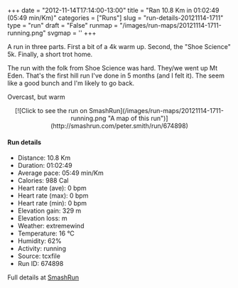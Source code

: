 +++
date = "2012-11-14T17:14:00-13:00"
title = "Ran 10.8 Km in 01:02:49 (05:49 min/Km)"
categories = ["Runs"]
slug = "run-details-20121114-1711"
type = "run"
draft = "False"
runmap = "/images/run-maps/20121114-1711-running.png"
svgmap = '<polyline points="21 7, 18 13, 29 16, 26 24, 32 38, 27 46, 27 51, 39 62, 45 62, 54 67, 69 63, 72 53, 77 46, 82 32, 73 28, 48 36, 46 38, 48 46, 47 51, 38 63, 26 51, 28 43, 33 38, 43 37, 48 47, 32 45, 27 50, 26 47, 31 45, 47 47, 48 46, 46 44, 45 39, 47 37, 73 28, 81 30, 78 43, 72 49, 71 61, 59 67, 52 70, 58 73, 59 75, 57 86, 59 94, 57 97, 46 100, 42 97, 42 94, 49 86, 50 71, 54 69, 52 65, 37 55, 35 53, 28 53, 26 50, 35 36, 34 31, 30 24, 31 17, 31 13, 35 3, 27 0, 23 5">'
+++

A run in three parts. First a bit of a 4k warm up. Second, the "Shoe Science" 5k. Finally, a short trot home. 

The run with the folk from Shoe Science was hard. They/we went up Mt Eden. That's the first hill run I've done in 5 months (and I felt it). The seem like a good bunch and I'm likely to go back. 

Overcast, but warm 



<!--more-->

<center>
[![Click to see the run on SmashRun](/images/run-maps/20121114-1711-running.png "A map of this run")](http://smashrun.com/peter.smith/run/674898)
</center>

#### Run details

* Distance: 10.8 Km
* Duration: 01:02:49
* Average pace: 05:49 min/Km
* Calories: 988 Cal
* Heart rate (ave): 0 bpm
* Heart rate (max): 0 bpm
* Heart rate (min): 0 bpm
* Elevation gain: 329 m
* Elevation loss:  m
* Weather: extremewind
* Temperature: 16 &deg;C
* Humidity: 62%
* Activity: running
* Source: tcxfile
* Run ID: 674898

Full details at [SmashRun](http://smashrun.com/peter.smith/run/674898)